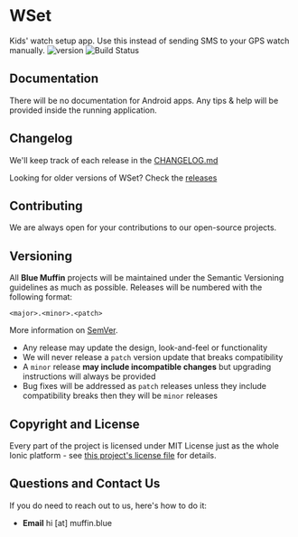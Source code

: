 <h1>WSet</h1>

Kids' watch setup app. Use this instead of sending SMS to your GPS watch manually.
![version](https://img.shields.io/badge/dynamic/json.svg?label=version&url=https%3A%2F%2Fraw.githubusercontent.com%2Fmullinsmikey%2Fwset%2Fmaster%2Fpackage.json&query=%24.version) ![Build Status](https://travis-ci.org/mullinsmikey/wset.svg?branch=master)

## Documentation

There will be no documentation for Android apps. Any tips & help will be provided inside the running application.

## Changelog

We'll keep track of each release in the [CHANGELOG.md](./CHANGELOG.md)

Looking for older versions of WSet? Check the [releases](https://github.com/mullinsmikey/wset/releases)

## Contributing

We are always open for your contributions to our open-source projects.

## Versioning

All **Blue Muffin** projects will be maintained under the Semantic Versioning guidelines as much as possible. Releases will be numbered with the following format:

`<major>.<minor>.<patch>`

More information on [SemVer](http://semver.org).

* Any release may update the design, look-and-feel or functionality
* We will never release a `patch` version update that breaks compatibility
* A `minor` release **may include incompatible changes** but upgrading instructions will always be provided
* Bug fixes will be addressed as `patch` releases unless they include compatibility breaks then they will be `minor` releases

## Copyright and License
Every part of the project is licensed under MIT License just as the whole Ionic platform - see [this project's license file](./LICENSE) for details.

## Questions and Contact Us
If you do need to reach out to us, here's how to do it:

* **Email** hi [at] muffin.blue
